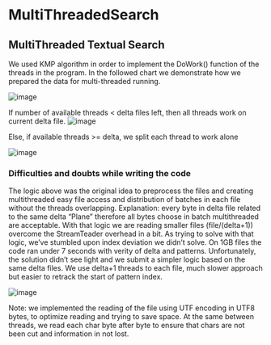# MultiThreadedSearch

## MultiThreaded Textual Search
We used KMP algorithm in order to implement the DoWork() function of the threads in the program.
In the followed chart we demonstrate how we prepared the data for multi-threaded running.

![image](https://user-images.githubusercontent.com/62882347/209448977-9fba92fd-a9ca-4002-ba7f-236bd9f3add3.png)

If number of available threads < delta files left, then all threads work on current delta file.
![image](https://user-images.githubusercontent.com/62882347/209448987-cda388f1-3b88-4086-ba6f-2da239db439e.png)

Else, if available threads >= delta, we split each thread to work alone

![image](https://user-images.githubusercontent.com/62882347/209448996-21136263-e007-4e3d-8c66-beda6ac6ec3b.png)

### Difficulties and doubts while writing the code
The logic above was the original idea to preprocess the files and creating multithreaded easy file access and distribution of batches in each file without the threads overlapping.
Explanation: every byte in delta file related to the same delta “Plane” therefore all bytes choose in batch multithreaded are acceptable.
With that logic we are reading smaller files (file/(delta+1)) overcome the StreamTeader overhead in a bit.
As trying to solve with that logic, we’ve stumbled upon index deviation we didn’t solve.
On 1GB files the code ran under 7 seconds with verity of delta and patterns. Unfortunately, the solution didn’t see light and we submit a simpler logic based on the same delta files.
We use delta+1 threads to each file, much slower approach but easier to retrack the start of pattern index.

![image](https://user-images.githubusercontent.com/62882347/209449007-f6f99396-6935-4f4b-b007-530ddbb3c838.png)

Note: we implemented the reading of the file using UTF encoding in UTF8 bytes, to optimize reading and trying to save space. At the same between threads, 
we read each char byte after byte to ensure that chars are not been cut and information in not lost.
